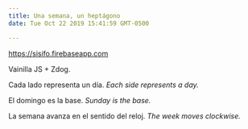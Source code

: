 ```yaml
---
title: Una semana, un heptágono
date: Tue Oct 22 2019 15:41:59 GMT-0500

---
```


https://sisifo.firebaseapp.com

Vainilla JS + Zdog.

Cada lado representa un día.
<i>Each side represents a day.</i>

El domingo es la base.
<i>Sunday is the base.</i>

La semana avanza en el sentido del reloj.
<i>The week moves clockwise.</i>
